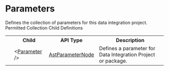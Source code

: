 # Parameters

<div class="LanguageSummary"><div class ="SummaryItem">Defines the collection of parameters for this data integration project.</div></div><div class="SchemaBindingGroup"><div class="SchemaBindingGroupHeader">Permitted Collection Child Definitions</div><table id="SchemaBindingList" class="SchemaBindingList"><tbody><tr><th class="SchemaBindingIconColumnHeader">&nbsp;</th><th class="SchemaBindingNameColumnHeader">Child</th><th class="SchemaBindingTypeColumnHeader">API Type</th><th class="SchemaBindingSummaryColumnHeader">Description</th></tr><tr class="cd0"><td class="SchemaBindingIcon"><div class="NotRequired" /></td><td class="SchemaBindingName"><span class="punc">&lt;</span><a href=../api-reference/Varigence.Languages.Biml.Task.AstParameterNode.html">Parameter</a><span class="punc"> /&gt;</span></td><td class="SchemaBindingType"><a href="Varigence.Languages.Biml.Task.AstParameterNode.html">AstParameterNode</a></td><td class="SchemaBindingSummary">Defines a parameter for Data Integration Project or package.</td></tr></tbody></table></div>
